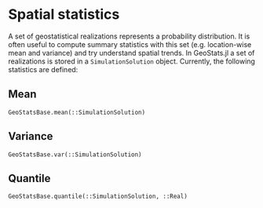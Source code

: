 # Spatial statistics

A set of geostatistical realizations represents a probability
distribution. It is often useful to compute summary statistics
with this set (e.g. location-wise mean and variance) and try
understand spatial trends. In GeoStats.jl a set of realizations
is stored in a `SimulationSolution` object. Currently, the
following statistics are defined:

## Mean

```@docs
GeoStatsBase.mean(::SimulationSolution)
```

## Variance

```@docs
GeoStatsBase.var(::SimulationSolution)
```

## Quantile

```@docs
GeoStatsBase.quantile(::SimulationSolution, ::Real)
```
